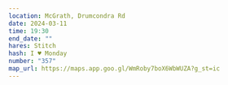 ```yaml
---
location: McGrath, Drumcondra Rd
date: 2024-03-11
time: 19:30
end_date: ""
hares: Stitch
hash: I ♥ Monday
number: "357"
map_url: https://maps.app.goo.gl/WmRoby7boX6WbWUZA?g_st=ic
---
```

